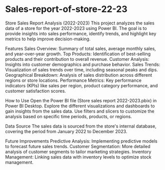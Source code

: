 # Sales-report-of-store-22-23
Store Sales Report Analysis (2022-2023)
This project analyzes the sales data of a store for the year 2022-2023 using Power BI. The goal is to provide insights into sales performance, identify trends, and highlight key metrics to help improve decision-making.

Features
Sales Overview: Summary of total sales, average monthly sales, and year-over-year growth.
Top Products: Identification of best-selling products and their contribution to overall revenue.
Customer Analysis: Insights into customer demographics and purchase behavior.
Sales Trends: Visualization of sales trends over time, including seasonal peaks and dips.
Geographical Breakdown: Analysis of sales distribution across different regions or store locations.
Performance Metrics: Key performance indicators (KPIs) like sales per region, product category performance, and customer satisfaction scores.

How to Use
Open the Power BI file (Store sales report 2022-2023.pbix) in Power BI Desktop.
Explore the different visualizations and dashboards to gain insights from the sales data.
Use filters and slicers to customize the analysis based on specific time periods, products, or regions.

Data Source
The sales data is sourced from the store's internal database, covering the period from January 2022 to December 2023.

Future Improvements
Predictive Analysis: Implementing predictive models to forecast future sales trends.
Customer Segmentation: More detailed analysis of customer segments to tailor marketing strategies.
Inventory Management: Linking sales data with inventory levels to optimize stock management.
